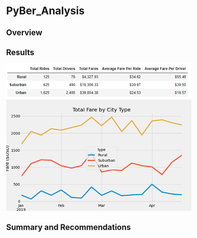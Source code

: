 # PyBer_Analysis

## Overview

## Results
![dataframe](Resources/Pyber_summary_data.png)
![chart](analysis/Pyber_fare_summary.png)
## Summary and Recommendations
